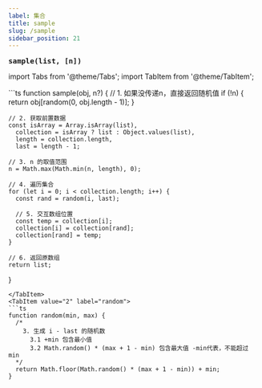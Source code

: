 ```yaml
---
label: 集合
title: sample
slug: /sample
sidebar_position: 21
---
```


<big><b>`sample(list, [n])`</b></big>
&emsp;

import Tabs from '@theme/Tabs';
import TabItem from '@theme/TabItem';

<Tabs>
  <TabItem value="1" label="sample">
  ```ts
  function sample(obj, n?) {
    // 1. 如果没传递n，直接返回随机值
    if (!n) {
      return obj[random(0, obj.length - 1)];
    }

    // 2. 获取前置数据
    const isArray = Array.isArray(list),
      collection = isArray ? list : Object.values(list),
      length = collection.length,
      last = length - 1;
    
    // 3. n 的取值范围
    n = Math.max(Math.min(n, length), 0);

    // 4. 遍历集合
    for (let i = 0; i < collection.length; i++) {
      const rand = random(i, last);
      
      // 5. 交互数组位置
      const temp = collection[i];
      collection[i] = collection[rand];
      collection[rand] = temp;
    }

    // 6. 返回原数组
    return list;
  }
  ```
  </TabItem>
  <TabItem value="2" label="random">
  ```ts
  function random(min, max) {
    /*
      3. 生成 i - last 的随机数
        3.1 +min 包含最小值
        3.2 Math.random() * (max + 1 - min) 包含最大值 -min代表，不能超过 min
    */
    return Math.floor(Math.random() * (max + 1 - min)) + min;
  }
  ```
  </TabItem>
</Tabs>
